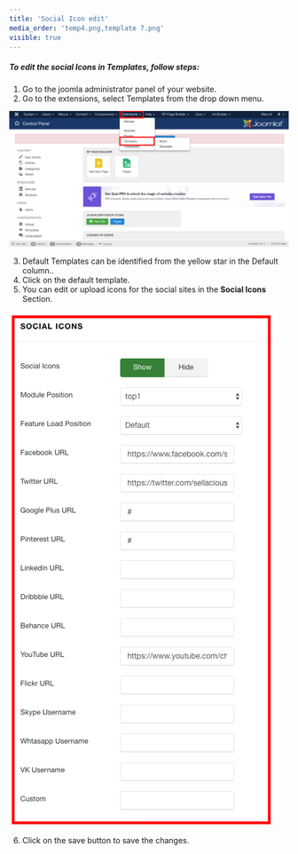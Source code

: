 ```yaml
---
title: 'Social Icon edit'
media_order: 'temp4.png,template 7.png'
visible: true
---
```


##### **To edit the social Icons in Templates, follow steps:**

1. Go to the joomla administrator panel of your website.
2. Go to the extensions, select Templates from the drop down menu.

![](temp4.png)

3. Default Templates can be identified from the yellow star in the Default column..
4. Click on the default template.
5. You can edit or upload icons for the social sites in the **Social Icons** Section.

![](template%207.png)

6. Click on the save button to save the changes.

